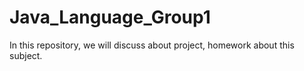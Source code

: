 # Java_Language_Group1
In this repository, we will discuss about project, homework about this subject.
